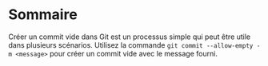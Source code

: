 # Sommaire

Créer un commit vide dans Git est un processus simple qui peut être utile dans plusieurs scénarios. Utilisez la commande `git commit --allow-empty -m <message>` pour créer un commit vide avec le message fourni.
